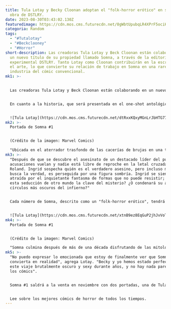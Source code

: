 ```yaml
---
title: Tula Lotay y Becky Cloonan adoptan el "folk-horror erótico" en su nueva
  obra de DSTLRY.
date: 2023-08-30T03:43:02.130Z
featuredimage: https://cdn.mos.cms.futurecdn.net/8gWbtUpubqLR4XPrF5ociK-970-80.jpg.webp
categoria: Random
tags:
  - "#Tutalotay"
  - "#Beckclooney"
  - "#Horror"
short-description: Las creadoras Tula Lotay y Beck Cloonan están colaborando en
  un nuevo título de su propiedad llamado Somna, a través de la editorial
  experimental DSTLRY. Tanto Lotay como Cloonan contribuirán en la escritura y
  el arte, lo que convierte su relación de trabajo en Somna en una rareza en la
  industria del cómic convencional.
mk1: >-
  

  Las creadoras Tula Lotay y Beck Cloonan están colaborando en un nuevo título de su propiedad llamado Somna, a través de la editorial experimental DSTLRY. Tanto Lotay como Cloonan contribuirán en la escritura y el arte, lo que convierte su relación de trabajo en Somna en una rareza en la industria del cómic convencional.


  En cuanto a la historia, que será presentada en el one-shot antológico Devil's Cut de DSTLRY, Somna gira en torno a un misterio de asesinato ambientado en las cacerías de brujas inglesas del siglo XVII.


  ![Tula Lotay](https://cdn.mos.cms.futurecdn.net/dtRxxKQxyMGnLrJbHTG77K.jpg "Tula Lotay")
mk2: >-
  Portada de Somna #1


  (Crédito de la imagen: Marvel Comics)

  "Ubicada en el aterrador trasfondo de las cacerías de brujas en una tranquila aldea inglesa de la década de 1600, Somna sigue la escapada de una mujer de los confines de su mundo puritano. Ingrid está infelizmente casada con Roland, el alguacil del pueblo y el principal cazador de brujas, quien ha emprendido una búsqueda obsesiva para purgar a los 'herejes' entre ellos", dice la descripción oficial de Somna de DSTLRY.
mk3: >-
  "Después de que se descubre el asesinato de un destacado líder del pueblo, las
  acusaciones vuelan y nadie está libre de reproche en la letal cruzada de
  Roland. Ingrid sospecha quién es el verdadero asesino, pero incluso mientras
  busca la verdad, es perseguida por una figura sombría. Ingrid se siente
  atraída por el inquietante fantasma de formas que no puede resistir; ¿será
  esta seducción de otro mundo la clave del misterio? ¿O condenará su alma a los
  círculos más oscuros del infierno?"


  Cada número de Somna, descrito como un "folk-horror erótico", tendrá 48 páginas. DSTLRY no ha revelado la longitud de la serie.


  ![Tula Lotay](https://cdn.mos.cms.futurecdn.net/xtnB9ez8EqGuP2jhJvVoTK-970-80.jpg "Tula Lotay")
mk4: >-
  Portada de Somna #1


  (Crédito de la imagen: Marvel Comics)

  "Somna culmina después de más de una década disfrutando de las mitologías más oscuras de la historia", explica Becky Cloonan en el anuncio. "Poder explorar estas obsesiones de toda la vida junto a una de mis creadoras favoritas ha convertido esto en un proyecto que define mi carrera".
mk5: >-
  "No puedo expresar lo emocionada que estoy de finalmente ver que Somna se
  convierta en realidad", agrega Lotay. "Becky y yo hemos estado perfeccionando
  este viaje brutalmente oscuro y sexy durante años, y no hay nada parecido en
  los cómics".


  Somna #1 saldrá a la venta en noviembre con dos portadas, una de Tula Lotay y otra de Becky Cloonan.


  Lee sobre los mejores cómics de horror de todos los tiempos.
---
```

